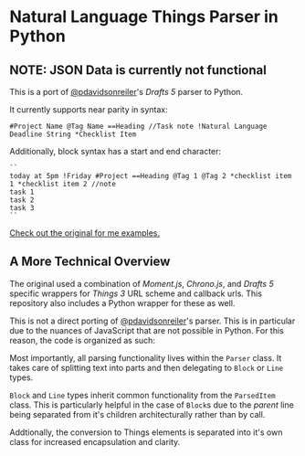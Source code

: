 # Natural Language Things Parser in Python

## NOTE: JSON Data is currently not functional

This is a port of [@pdavidsonreiler](https://github.com/pdavisonreiber/Public-Drafts-Scripts/tree/master/Things%20Parser)'s *Drafts 5* parser to Python.

It currently supports near parity in syntax:

```
#Project Name @Tag Name ==Heading //Task note !Natural Language Deadline String *Checklist Item
```

Additionally, block syntax has a start and end character:

```
``
today at 5pm !Friday #Project ==Heading @Tag 1 @Tag 2 *checklist item 1 *checklist item 2 //note
task 1
task 2
task 3
``

```

[Check out the original for me examples.](https://github.com/pdavisonreiber/Public-Drafts-Scripts/tree/master/Things%20Parser)

## A More Technical Overview

The original used a combination of *Moment.js*, *Chrono.js*, and *Drafts 5* specific wrappers for *Things 3* URL scheme and callback urls. This repository also includes a Python wrapper for these as well.

This is not a direct porting of [@pdavidsonreiler](https://github.com/pdavisonreiber/Public-Drafts-Scripts/tree/master/Things%20Parser)'s parser. This is in particular due to the nuances of JavaScript that are not possible in Python. For this reason, the code is organized as such:

Most importantly, all parsing functionality lives within the `Parser` class. It takes care of splitting text into parts and then delegating to `Block` or `Line` types. 

`Block` and `Line` types inherit common functionality from the `ParsedItem` class. This is particularly helpful in the case of `Block`s due to the *parent* line being separated from it's children architecturally rather than by call.

Addtionally, the conversion to Things elements is separated into it's own class for increased encapsulation and clarity.